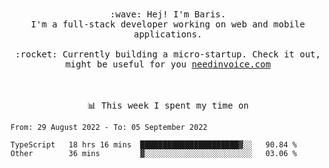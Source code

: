 <p align="center">
  <br><br>
  <samp>
    :wave: Hej! I'm Baris.
    <br>I'm a full-stack developer working on web and mobile applications.
       <br><br>:rocket: Currently building a micro-startup. Check it out, might be useful for you <a href="https://needinvoice.com/" target="_blank">needinvoice.com</a>

  </samp>
 <br><br><br>
</p>
<p align=center><samp>📊  This week I spent my time on</samp></p>


<!--START_SECTION:waka-->

```text
From: 29 August 2022 - To: 05 September 2022

TypeScript   18 hrs 16 mins  ██████████████████████▓░░   90.84 %
Other        36 mins         ▓░░░░░░░░░░░░░░░░░░░░░░░░   03.06 %
```

<!--END_SECTION:waka-->


